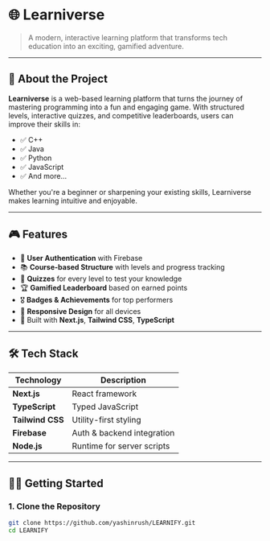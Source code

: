 # 🌐 Learniverse

> A modern, interactive learning platform that transforms tech education into an exciting, gamified adventure.

---

## 🚀 About the Project

**Learniverse** is a web-based learning platform that turns the journey of mastering programming into a fun and engaging game. With structured levels, interactive quizzes, and competitive leaderboards, users can improve their skills in:

- ✅ C++
- ✅ Java
- ✅ Python
- ✅ JavaScript
- ✅ And more...

Whether you're a beginner or sharpening your existing skills, Learniverse makes learning intuitive and enjoyable.

---

## 🎮 Features

- 🔐 **User Authentication** with Firebase
- 📚 **Course-based Structure** with levels and progress tracking
- 🧠 **Quizzes** for every level to test your knowledge
- 🏆 **Gamified Leaderboard** based on earned points
- 🎖️ **Badges & Achievements** for top performers
- 📱 **Responsive Design** for all devices
- 🎨 Built with **Next.js**, **Tailwind CSS**, **TypeScript**

---

## 🛠️ Tech Stack

| Technology       | Description                 |
|------------------|-----------------------------|
| **Next.js**      | React framework             |
| **TypeScript**   | Typed JavaScript            |
| **Tailwind CSS** | Utility-first styling       |
| **Firebase**     | Auth & backend integration  |
| **Node.js**      | Runtime for server scripts  |

---

## 🧑‍💻 Getting Started

### 1. Clone the Repository

```bash
git clone https://github.com/yashinrush/LEARNIFY.git
cd LEARNIFY

